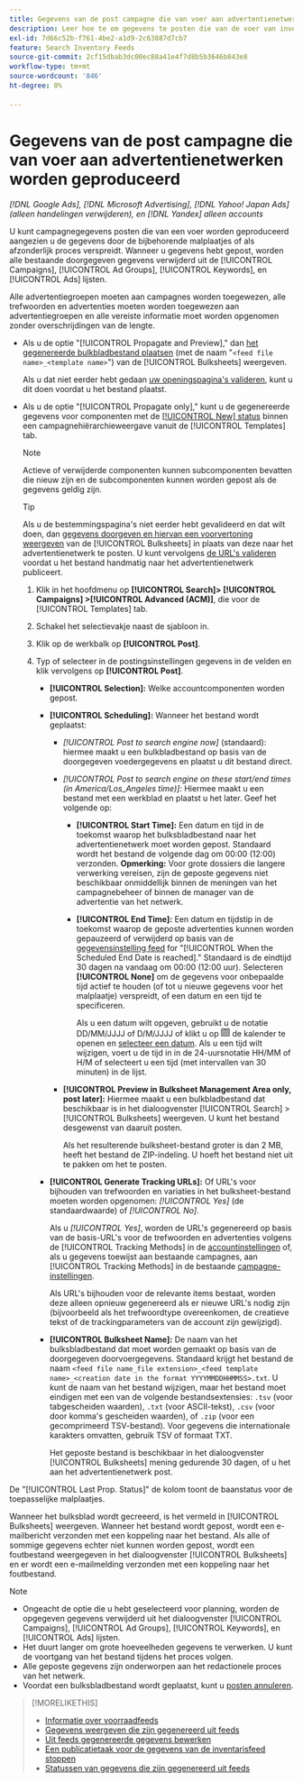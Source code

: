 ```yaml
---
title: Gegevens van de post campagne die van voer aan advertentienetwerken worden geproduceerd
description: Leer hoe te om gegevens te posten die van de voer van inventarisgegevens aan advertentienetwerken worden geproduceerd.
exl-id: 7d66c52b-f761-4be2-a1d9-2c63887d7cb7
feature: Search Inventory Feeds
source-git-commit: 2cf15dbab3dc00ec88a41e4f7d8b5b3646b843e8
workflow-type: tm+mt
source-wordcount: '846'
ht-degree: 0%

---
```


# Gegevens van de post campagne die van voer aan advertentienetwerken worden geproduceerd

*[!DNL Google Ads], [!DNL Microsoft Advertising], [!DNL Yahoo! Japan Ads] (alleen handelingen verwijderen), en [!DNL Yandex] alleen accounts*

U kunt campagnegegevens posten die van een voer worden geproduceerd aangezien u de gegevens door de bijbehorende malplaatjes of als afzonderlijk proces verspreidt. Wanneer u gegevens hebt gepost, worden alle bestaande doorgegeven gegevens verwijderd uit de [!UICONTROL Campaigns], [!UICONTROL Ad Groups], [!UICONTROL Keywords], en [!UICONTROL Ads] lijsten.

Alle advertentiegroepen moeten aan campagnes worden toegewezen, alle trefwoorden en advertenties moeten worden toegewezen aan advertentiegroepen en alle vereiste informatie moet worden opgenomen zonder overschrijdingen van de lengte.

* Als u de optie &quot;[!UICONTROL Propagate and Preview],&quot; dan [het gegenereerde bulkbladbestand plaatsen](/help/search-social-commerce/campaign-management/bulksheets/bulksheet-post.md) (met de naam &quot;`<feed file name>_<template name>`&quot;) van de [!UICONTROL Bulksheets] weergeven.

  Als u dat niet eerder hebt gedaan [uw openingspagina&#39;s valideren](/help/search-social-commerce/campaign-management/bulksheets/bulksheet-validate-landing-pages.md), kunt u dit doen voordat u het bestand plaatst.

* Als u de optie &quot;[!UICONTROL Propagate only],&quot; kunt u de gegenereerde gegevens voor componenten met de [[!UICONTROL New] status](propagated-data-status.md) binnen een campagnehiërarchieweergave vanuit de [!UICONTROL Templates] tab.

  >[!NOTE]
  >
  >Actieve of verwijderde componenten kunnen subcomponenten bevatten die nieuw zijn en de subcomponenten kunnen worden gepost als de gegevens geldig zijn.

  >[!TIP]
  >
  >Als u de bestemmingspagina&#39;s niet eerder hebt gevalideerd en dat wilt doen, dan [gegevens doorgeven en hiervan een voorvertoning weergeven](feed-data-propagate.md) van de [!UICONTROL Bulksheets] in plaats van deze naar het advertentienetwerk te posten. U kunt vervolgens [de URL&#39;s valideren](/help/search-social-commerce/campaign-management/bulksheets/bulksheet-validate-landing-pages.md) voordat u het bestand handmatig naar het advertentienetwerk publiceert.

   1. Klik in het hoofdmenu op **[!UICONTROL Search]> [!UICONTROL Campaigns] >[!UICONTROL Advanced (ACM)]**, die voor de [!UICONTROL Templates] tab.

   1. Schakel het selectievakje naast de sjabloon in.

   1. Klik op de werkbalk op **[!UICONTROL Post]**.

   1. Typ of selecteer in de postingsinstellingen gegevens in de velden en klik vervolgens op **[!UICONTROL Post]**.

      * **[!UICONTROL Selection]:** Welke accountcomponenten worden gepost.

      * **[!UICONTROL Scheduling]:** Wanneer het bestand wordt geplaatst:

         * *[!UICONTROL Post to search engine now]* (standaard): hiermee maakt u een bulkbladbestand op basis van de doorgegeven voedergegevens en plaatst u dit bestand direct.

         * *[!UICONTROL Post to search engine on these start/end times (in America/Los_Angeles time)]:* Hiermee maakt u een bestand met een werkblad en plaatst u het later. Geef het volgende op:

            * **[!UICONTROL Start Time]:** Een datum en tijd in de toekomst waarop het bulksbladbestand naar het advertentienetwerk moet worden gepost. Standaard wordt het bestand de volgende dag om 00:00 (12:00) verzonden. **Opmerking:** Voor grote dossiers die langere verwerking vereisen, zijn de geposte gegevens niet beschikbaar onmiddellijk binnen de meningen van het campagnebeheer of binnen de manager van de advertentie van het netwerk.

            * **[!UICONTROL End Time]:** Een datum en tijdstip in de toekomst waarop de geposte advertenties kunnen worden gepauzeerd of verwijderd op basis van de [gegevensinstelling feed](feed-settings-manage.md#feed-data-settings) for &quot;[!UICONTROL When the Scheduled End Date is reached].&quot; Standaard is de eindtijd 30 dagen na vandaag om 00:00 (12:00 uur). Selecteren **[!UICONTROL None]** om de gegevens voor onbepaalde tijd actief te houden (of tot u nieuwe gegevens voor het malplaatje) verspreidt, of een datum en een tijd te specificeren.

              Als u een datum wilt opgeven, gebruikt u de notatie DD/MM/JJJJ of D/M/JJJJ of klikt u op ![Kalender](/help/search-social-commerce/assets/calendar.png "Kalender") de kalender te openen en [selecteer een datum](/help/search-social-commerce/common-tasks/navigation-editing-selection/calendar.md). Als u een tijd wilt wijzigen, voert u de tijd in in de 24-uursnotatie HH/MM of H/M of selecteert u een tijd (met intervallen van 30 minuten) in de lijst.

         * **[!UICONTROL Preview in Bulksheet Management Area only, post later]:** Hiermee maakt u een bulkbladbestand dat beschikbaar is in het dialoogvenster [!UICONTROL Search] > [!UICONTROL Bulksheets] weergeven. U kunt het bestand desgewenst van daaruit posten.

           Als het resulterende bulksheet-bestand groter is dan 2 MB, heeft het bestand de ZIP-indeling. U hoeft het bestand niet uit te pakken om het te posten.

      * **[!UICONTROL Generate Tracking URLs]:** Of URL&#39;s voor bijhouden van trefwoorden en variaties in het bulksheet-bestand moeten worden opgenomen: *[!UICONTROL Yes]* (de standaardwaarde) of *[!UICONTROL No]*.

        Als u *[!UICONTROL Yes]*, worden de URL&#39;s gegenereerd op basis van de basis-URL&#39;s voor de trefwoorden en advertenties volgens de [!UICONTROL Tracking Methods] in de [accountinstellingen](/help/search-social-commerce/campaign-management/accounts/ad-network-account-manage.md) of, als u gegevens toewijst aan bestaande campagnes, aan [!UICONTROL Tracking Methods] in de bestaande [campagne-instellingen](/help/search-social-commerce/campaign-management/campaigns/campaign-manage.md).

        Als URL&#39;s bijhouden voor de relevante items bestaat, worden deze alleen opnieuw gegenereerd als er nieuwe URL&#39;s nodig zijn (bijvoorbeeld als het trefwoordtype overeenkomen, de creatieve tekst of de trackingparameters van de account zijn gewijzigd).

      * **[!UICONTROL Bulksheet Name]:** De naam van het bulksbladbestand dat moet worden gemaakt op basis van de doorgegeven doorvoergegevens. Standaard krijgt het bestand de naam `<feed file name_file extension>_<feed template name>_<creation date in the format YYYYMMDDHHMMSS>.txt`. U kunt de naam van het bestand wijzigen, maar het bestand moet eindigen met een van de volgende bestandsextensies: `.tsv` (voor tabgescheiden waarden), `.txt` (voor ASCII-tekst), `.csv` (voor door komma&#39;s gescheiden waarden), of `.zip` (voor een gecomprimeerd TSV-bestand). Voor gegevens die internationale karakters omvatten, gebruik TSV of formaat TXT.

        Het geposte bestand is beschikbaar in het dialoogvenster [!UICONTROL Bulksheets] mening gedurende 30 dagen, of u het aan het advertentienetwerk post.

De &quot;[!UICONTROL Last Prop. Status]&quot; de kolom toont de baanstatus voor de toepasselijke malplaatjes.

Wanneer het bulksblad wordt gecreeerd, is het vermeld in [!UICONTROL Bulksheets] weergeven. Wanneer het bestand wordt gepost, wordt een e-mailbericht verzonden met een koppeling naar het bestand. Als alle of sommige gegevens echter niet kunnen worden gepost, wordt een foutbestand weergegeven in het dialoogvenster [!UICONTROL Bulksheets] en er wordt een e-mailmelding verzonden met een koppeling naar het foutbestand.

>[!NOTE]
>
>* Ongeacht de optie die u hebt geselecteerd voor planning, worden de opgegeven gegevens verwijderd uit het dialoogvenster [!UICONTROL Campaigns], [!UICONTROL Ad Groups], [!UICONTROL Keywords], en [!UICONTROL Ads] lijsten.
>* Het duurt langer om grote hoeveelheden gegevens te verwerken. U kunt de voortgang van het bestand tijdens het proces volgen.
>* Alle geposte gegevens zijn onderworpen aan het redactionele proces van het netwerk.
>* Voordat een bulksbladbestand wordt geplaatst, kunt u [posten annuleren](/help/search-social-commerce/campaign-management/bulksheets/bulksheet-stop-job.md).

>[!MORELIKETHIS]
>
>* [Informatie over voorraadfeeds](inventory-feeds-about.md)
>* [Gegevens weergeven die zijn gegenereerd uit feeds](propagated-data-view.md)
>* [Uit feeds gegenereerde gegevens bewerken](propagated-data-edit.md)
>* [Een publicatietaak voor de gegevens van de inventarisfeed stoppen](stop-job.md)
>* [Statussen van gegevens die zijn gegenereerd uit feeds](propagated-data-status.md)
